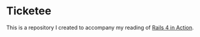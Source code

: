 # Ticketee

This is a repository I created to accompany my reading of [Rails 4 in Action](https://www.manning.com/books/rails-4-in-action). 
